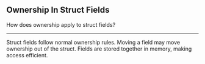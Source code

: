 ## Ownership In Struct Fields

How does ownership apply to struct fields?

---

Struct fields follow normal ownership rules.
Moving a field may move ownership out of the struct.
Fields are stored together in memory, making access efficient.

